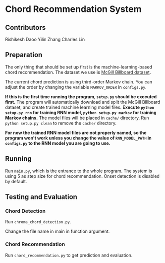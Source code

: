 # Chord Recommendation System

## Contributors
Rishikesh Daoo
Yilin Zhang
Charles Lin

## Preparation
The only thing that should be set up first is the machine-learning-based chord recommendation. The dataset we use is [McGill Billboard dataset](https://www.dropbox.com/s/2lvny9ves8kns4o/billboard-2.0-salami_chords.tar.gz?dl=1).

The current chord prediction is using third-order Markov chain.
You can adjust the order by changing the variable `MARKOV_ORDER` in `configs.py`.

**If this is the first time running the program, `setup.py` should be executed first.** The program will automatically download and split the McGill Billboard dataset, and create trained machine learning model files. **Execute `python setup.py rnn` for training RNN model, `python setup.py markov` for training Markov chains.** The model files will be placed in `cache/` directory. Run `python setup.py clean` to remove the `cache/` directory.

**For now the trained RNN model files are not properly named, so the program won't work unless you change the value of `RNN_MODEL_PATH` in `configs.py` to the RNN model you are going to use.**

## Running
Run `main.py`, which is the entrance to the whole program. The system is using 5 as step size for chord recommendation. Onset detection is disabled by default.

## Testing and Evaluation
### Chord Detection
Run `chroma_chord_detection.py`.

Change the file name in main in function argument.

### Chord Recommendation
Run `chord_recommendation.py` to get prediction and evaluation.
